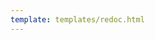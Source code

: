 ```yaml
---
template: templates/redoc.html
---
```


<redoc spec-url="{{base_path}}/apis/restapis/backup-code.yaml"></redoc>
